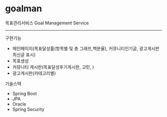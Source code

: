 # goalman
목표관리서비스
Goal Management Service

- - -

구현기능
- 메인페이지(목표달성률(항목별 및 총 그래프,백분율), 커뮤니티인기글, 광고게시판 최신글 표시)
- 목표생성
- 커뮤니티 게시판(목표달성후기게시판, 고민, )
- 광고게시판(카테고리별)

기술스택
- Spring Boot
- JPA
- Oracle
- Spring Security

